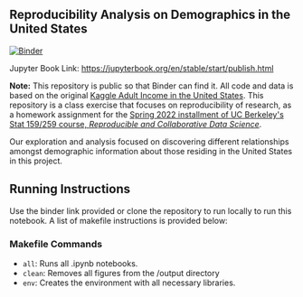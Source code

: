 ## Reproducibility Analysis on Demographics in the United States

[![Binder](https://mybinder.org/badge_logo.svg)](https://mybinder.org/v2/gh/UCB-stat-159-s22/hw07-group23/HEAD?labpath=main.ipynb)

Jupyter Book Link: https://jupyterbook.org/en/stable/start/publish.html

**Note:** This repository is public so that Binder can find it. All code and data is based on the original [Kaggle Adult Income in the United States](https://www.kaggle.com/datasets/danielbethell/adult-incomes-in-the-united-states). This repository is a class exercise that focuses on reproducibility of research, as a homework assignment for the [Spring 2022 installment of UC Berkeley's Stat 159/259 course, _Reproducible and Collaborative Data Science_](https://ucb-stat-159-s22.github.io). 

Our exploration and analysis focused on discovering different relationships amongst demographic information about those residing in the United States in this project. 

## Running Instructions
Use the binder link provided or clone the repository to run locally to run this notebook. A list of makefile instructions is provided below: 

### Makefile Commands
- `all`: Runs all .ipynb notebooks.
- `clean`: Removes all figures from the /output directory
- `env`: Creates the environment with all necessary libraries.